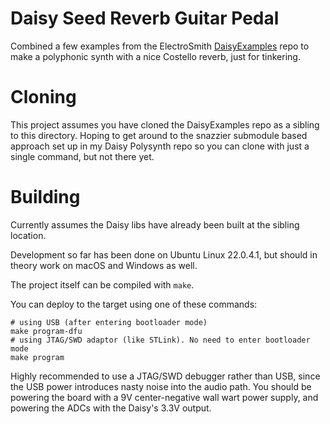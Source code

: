 # Daisy Seed Reverb Guitar Pedal


Combined a few examples from the ElectroSmith [DaisyExamples](https://github.com/electro-smith/DaisyExamples)
repo to make a polyphonic synth with a nice Costello reverb, just for tinkering.


# Cloning

This project assumes you have cloned the DaisyExamples repo as a sibling to this directory. Hoping to get around to the snazzier submodule based approach set up in my Daisy Polysynth repo so you can clone with just a single command, but not there yet.

# Building

Currently assumes the Daisy libs have already been built at the sibling location.

Development so far has been done on Ubuntu Linux 22.0.4.1, but should in theory work 
on macOS and Windows as well.

The project itself can be compiled with `make`.

You can deploy to the target using one of these commands:
```
# using USB (after entering bootloader mode)
make program-dfu
# using JTAG/SWD adaptor (like STLink). No need to enter bootloader mode
make program
```

Highly recommended to use a JTAG/SWD debugger rather than USB, since the USB power introduces nasty noise into the audio path.
You should be powering the board with a 9V center-negative wall wart power supply, and powering the ADCs with the Daisy's 3.3V output.
